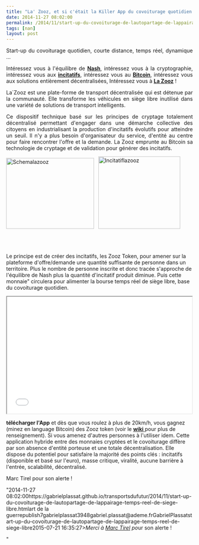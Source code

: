 ```yaml
---
title: "La' Zooz, et si c'était la Killer App du covoiturage quotidien ?"
date: 2014-11-27 08:02:00
permalink: /2014/11/start-up-du-covoiturage-de-lautopartage-de-lappairage-temps-reel-de-siege-libre.html
tags: [nan]
layout: post
---
```


<p style="text-align: justify;">Start-up du covoiturage quotidien, courte distance, temps réel, dynamique ...</p> <p style="text-align: justify;">Intéressez vous à l'équilibre de <a href="https://gabrielplassat.github.io/transportsdufutur/2010/09/theorie-des-jeux-et-confiance-appliquees-aux-transports.html" target="_blank"><strong>Nash</strong></a>, intéressez vous à la cryptographie, intéressez vous aux <a href="https://gabrielplassat.github.io/transportsdufutur/?s=incitatif" target="_blank"><strong>incitatifs</strong></a>, intéressez vous au <a href="https://bitcoin.org/fr/" target="_blank"><strong>Bitcoin</strong></a>, intéressez vous aux solutions entièrement décentralisées, Intéressez vous à <a href="http://lazooz.org/" target="_blank"><strong>La Zooz</strong></a> !</p> <p style="text-align: justify;">La`Zooz est une plate-forme de transport décentralisée qui est détenue par la communauté. Elle transforme les véhicules en siège libre inutilisé dans une variété de solutions de transport intelligents.</p> <p style="text-align: justify;">Ce dispositif technique basé sur les principes de cryptage totalement décentralisé permettant d'engager dans une démarche collective des citoyens en industrialisant la production d'incitatifs évolutifs pour atteindre un seuil. Il n'y a plus besoin d'organisateur du service, d'entité au centre pour faire rencontrer l'offre et la demande. La Zooz emprunte au Bitcoin sa technologie de cryptage et de validation pour générer des incitatifs.</p> <p style="text-align: justify;"><a class="asset-img-link" href="https://gabrielplassat.github.io/transportsdufutur/wp-content/uploads/sites/6/old/6a0120a66d2ad4970b01b8d09a5c8a970c-pi.png" style="display: inline;"><img rel="lightbox[]" alt="Schemalazooz" border="0" class="asset  asset-image at-xid-6a0120a66d2ad4970b01b8d09a5c8a970c img-responsive" height="191" src="/wp-content/uploads/sites/6/old/6a0120a66d2ad4970b01b8d09a5c8a970c-800wi.png" title="Schemalazooz" width="237" /></a>   <a class="asset-img-link" href="https://gabrielplassat.github.io/transportsdufutur/wp-content/uploads/sites/6/old/6a0120a66d2ad4970b01bb07b5b004970d-pi.png" style="display: inline;"><img rel="lightbox[]" alt="Incitatiflazooz" border="0" class="asset  asset-image at-xid-6a0120a66d2ad4970b01bb07b5b004970d img-responsive" height="195" src="/wp-content/uploads/sites/6/old/6a0120a66d2ad4970b01bb07b5b004970d-800wi.png" title="Incitatiflazooz" width="221" /></a></p> <p style="text-align: justify;"> </p>   <!--more--> <br />Le principe est de créer des incitatifs, les Zooz Token, pour amener sur la plateforme d'offre/demande une quantité suffisante de personne dans un territoire. Plus le nombre de personne inscrite et donc tracée s'approche de l'équilibre de Nash plus la quantité d'incitatif produit diminue. Puis cette monnaie" circulera pour alimenter la bourse temps réel de siège libre, base du covoiturage quotidien. <p><iframe allowfullscreen=" frameborder="0"" height="315" src="//www.youtube.com/embed/jlkOqGplfKw" width="500"></iframe></p> <p style="text-align: justify>C'est donc très simple, <a href="http://lazooz.org/portfolio/movement-is-our-proof-of-work/"" target="_blank"><strong>télécharger l'App</strong></a> et dès que vous roulez à plus de 20km/h, vous gagnez (minez en language Bitcoin) des Zooz token (voir le <a href="http://lazooz.org/wiki/index.php?title=Main_Page" target="_blank"><strong>wiki</strong> </a>pour plus de renseignement). Si vous amenez d'autres personnes à l'utiliser idem. Cette application hybride entre des monnaies cryptées et le covoiturage diffère par son absence d'entité porteuse et une totale décentralisation. Elle dispose du potentiel pour satisfaire la majorité des points clés : incitatifs (disponible et basé sur l'euro), masse critique, viralité, aucune barrière à l'entrée, scalabilité, décentralisé.</p> <p style="text-align: justify>Les briques techniques mises en oeuvre dans le Bitcoin peuvent être utilisées dans beaucoup d'autres objectifs, environnements, projets visant à "industrialiser" le pair à pair décentralisé et sécurisé.</p> <p style="text-align: justify><em>Merci à <a href="http://about.me/mtirel"" target="_blank">Marc Tirel</a> po</em>ur son alerte !</p>"2014-11-27 08:02:00https://gabrielplassat.github.io/transportsdufutur/2014/11/start-up-du-covoiturage-de-lautopartage-de-lappairage-temps-reel-de-siege-libre.htmlart de la guerrepublish7gabrielplassat3948gabriel.plassat@ademe.frGabrielPlassatstart-up-du-covoiturage-de-lautopartage-de-lappairage-temps-reel-de-siege-libre2015-07-21 16:35:27><em>Merci à <a href="http://about.me/mtirel" target="_blank">Marc Tirel</a> po</em>ur son alerte !</p>"
